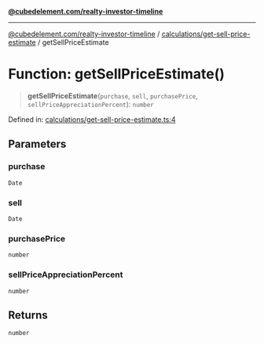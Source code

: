 [**@cubedelement.com/realty-investor-timeline**](../../../index.md)

---

[@cubedelement.com/realty-investor-timeline](../../../modules.md) / [calculations/get-sell-price-estimate](../index.md) / getSellPriceEstimate

# Function: getSellPriceEstimate()

> **getSellPriceEstimate**(`purchase`, `sell`, `purchasePrice`, `sellPriceAppreciationPercent`): `number`

Defined in: [calculations/get-sell-price-estimate.ts:4](https://github.com/kvernon/realty-investor-timeline/blob/604db9c08bd36b2a48c8b342796ed6cd0d1401e0/src/calculations/get-sell-price-estimate.ts#L4)

## Parameters

### purchase

`Date`

### sell

`Date`

### purchasePrice

`number`

### sellPriceAppreciationPercent

`number`

## Returns

`number`
